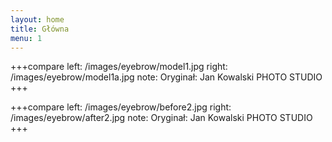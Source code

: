 ```yaml
---
layout: home
title: Główna
menu: 1
---
```


+++compare
left: /images/eyebrow/model1.jpg
right: /images/eyebrow/model1a.jpg
note: Oryginał: Jan Kowalski PHOTO STUDIO
+++

+++compare
left: /images/eyebrow/before2.jpg
right: /images/eyebrow/after2.jpg
note: Oryginał: Jan Kowalski PHOTO STUDIO
+++
